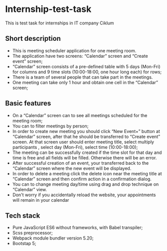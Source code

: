 # Internship-test-task
 This is test task for internships in IT company Ciklum 
## Short description
* This is meeting scheduler application for one meeting room.
* The application have two screens: “Calendar” screen and “Create event” screen;
* “Calendar” screen consists of a pre-defined table with 5 days (Mon-Fri) for columns and 9 time slots (10:00-18:00, one hour long each) for rows;
* There is a team of several people that can take part in the meetings.
* One meeting can take only 1 hour and obtain one cell in the “Calendar” screen;
## Basic features
* On a “Calendar” screen can to see all meetings scheduled for the meeting room;
* You can to filter meetings by person;
* In order to create new meeting you should click “New Event+” button at “Calendar” screen, after that he should be transferred to “Create event” screen. At that screen user should enter meeting title, select multiply participants , select day (Mon-Fri), select time (10:00-18:00);
* The meeting can be successfully created if the time slot for that day and time is free and all fields will be filled. Otherwise there will be an error.
* After successful creation of an event, your transferred back to the “Calendar” screen where the new event will be displayed.
* In order to delete a meeting click the delete icon near the meeting title at “Calendar” screen and then confirm action in a confirmation dialog.
* You can to change meeting day/time using drag and drop technique on “Calendar” view.
* Don't worry if you accidentally reload the website, your appointments will remain in your calendar
## Tech stack
* Pure JavaScript ES6 without frameworks, with Babel transpiler; 
* Scss preprocessor; 
* Webpack module bundler version 5.20; 
* Bootstap 5;
